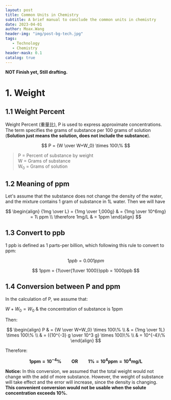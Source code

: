```yaml
---
layout: post
title: Common Units in Chemistry
subtitle: A brief manual to conclude the common units in chemistry
date: 2023-04-01
author: Moax.Wang
header-img: "img/post-bg-tech.jpg"
tags:
   - Technology
   - Chemistry
header-mask: 0.1
catalog: true
---
```


**NOT Finish yet, Still drafting.**

# 1. Weight

## 1.1 Weight Percent

Weight Percent (重量比), P is used to express approximate concentrations. The term specifies the grams of substance per 100 grams of solution (**Solution just means the solution, does not include the substance**).

$$
P = {W \over W+W_0} \times 100\%
$$

> P = Percent of substance by weight <br>
W = Grams of substance <br>
W<sub>0</sub> = Grams of solution

## 1.2 Meaning of ppm

Let's assume that the substance does not change the density of the water, and the mixture contains 1 gram of substance in 1L water. Then we will have

$$
\begin{align}
{1mg \over L} = {1mg \over 1,000g} & = {1mg \over 10^6mg} = 1\ ppm \\
\therefore 1mg/L & = 1ppm
\end{align}
$$

## 1.3 Convert to ppb

1 ppb is defined as 1 parts-per billion, which following this rule to convert to ppm:

$$
1 ppb = 0.001 ppm
$$

$$
1ppm = {1\over{1\over 1000}}ppb = 1000ppb
$$

## 1.4 Conversion between P and ppm

In the calculation of P, we assume that:

$W+W_0=W_0$ & the concentration of substance is 1ppm

Then:

$$
\begin{align}
P & = {W \over W+W_0} \times 100\% \\
& = {1mg \over 1L} \times 100\% \\
& = ({10^{-3} g \over 10^3 g} \times 100)\% \\
& = 10^{-4}\%
\end{align}
$$

Therefore:

$$
\boldsymbol{1ppm = 10^{-4} \% \qquad OR \qquad 1 \% = 10^4 ppm = 10^4 mg/L}
$$

**Notice:** In this conversion, we assumed that the total weight would not change with the add of more substance. However, the weight of substance will take effect and the error will increase, since the density is changing. **This convenient conversion would not be usable when the solute concentration exceeds 10%.**
